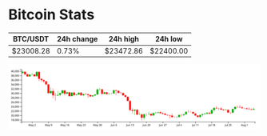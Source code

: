 # Bitcoin Stats

BTC/USDT|24h change|24h high|24h low|
|---|---|---|---|
|$23008.28|0.73%|$23472.86|$22400.00|

<img src="./chart.svg">
